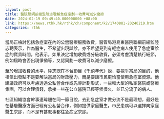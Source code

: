```yaml
---
layout: post
title: 醫院聯網前總監陸志聰稱急症室劃一收費可減少磨擦
date: 2024-02-19 09:49:40.000000000 +08:00
link: https://news.rthk.hk/rthk/ch/component/k2/1740881-20240219.htm
categories: rthk
---
```


當局正檢討包括急症室在內的公營醫療服務收費，醫管局港島東醫院聯網前總監陸志聰表示，作為醫生，不希望出現誤診，亦不希望見到有輕症病人使用了急症室診症的寶貴時間。他表示，如果決定增加收費或分級收費，必須考慮清楚執行細節，例如屆時會否出現爭拗等，又認同劃一收費可以減少磨擦。

至於增加收費的水平，陸志聰在本台節目《千禧年代》說，要視乎當局的目的，他相信出發點不是要解決當局的財政壓力，而是要讓市民更恰當使用急症室資源。他建議政府可以考慮透過公私營合作或先導計劃形式，一些較大型的私家醫院或醫療集團，可以合理價錢，承接一些在公立醫院已經等候很久、並已分流了的病人。

社區組織協會幹事連瑋翹在同一節目說，去到急症室才做分流不是最理想，最好是在基層醫療方面已經有公私營合作，例如提供家庭醫生，市民患病可以選擇向家庭醫生求診，而不是有甚麼事都往急症室求診。
